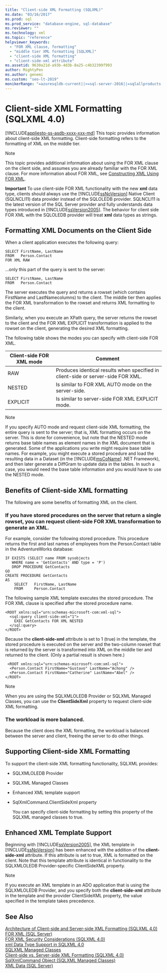 ```yaml
---
title: "Client-side XML Formatting (SQLXML)"
ms.date: "03/16/2017"
ms.prod: sql
ms.prod_service: "database-engine, sql-database"
ms.reviewer: ""
ms.technology: xml
ms.topic: "reference"
helpviewer_keywords: 
  - "FOR XML clause, formatting"
  - "middle tier XML formatting [SQLXML]"
  - "client-side XML formatting"
  - "client-side-xml attribute"
ms.assetid: 9630a21d-a93b-4d3b-8a25-c4b32399f993
author: MightyPen
ms.author: genemi
ms.custom: "seo-lt-2019"
monikerRange: "=azuresqldb-current||>=sql-server-2016||=sqlallproducts-allversions||>=sql-server-linux-2017||=azuresqldb-mi-current"
---
```

# Client-side XML Formatting (SQLXML 4.0)
[!INCLUDE[appliesto-ss-asdb-xxxx-xxx-md](../../../includes/appliesto-ss-asdb-xxxx-xxx-md.md)]
  This topic provides information about client-side XML formatting. Client-side formatting refers to the formatting of XML on the middle tier.  
  
> [!NOTE]  
>  This topic provides additional information about using the FOR XML clause on the client side, and assumes you are already familiar with the FOR XML clause. For more information about FOR XML, see [Constructing XML Using FOR XML](../../../relational-databases/xml/for-xml-sql-server.md).  
  
 **Important** To use client-side FOR XML functionality with the new **xml** data type, clients should always use the [!INCLUDE[ssNoVersion](../../../includes/ssnoversion-md.md)] Native Client (SQLNCLI11) data provider instead of the SQLOLEDB provider. SQLNCLI11 is the latest version of the SQL Server provider and fully understands data types introduced in [!INCLUDE[ssVersion2005](../../../includes/ssversion2005-md.md)]. The behavior for client side FOR XML with the SQLOLEDB provider will treat **xml** data types as strings.  
  
## Formatting XML Documents on the Client Side  
 When a client application executes the following query:  
  
```  
SELECT FirstName, LastName  
FROM   Person.Contact  
FOR XML RAW  
```  
  
 ...only this part of the query is sent to the server:  
  
```  
SELECT FirstName, LastName  
FROM   Person.Contact  
```  
  
 The server executes the query and returns a rowset (which contains FirstName and LastNamecolumns) to the client. The middle tier then applies the FOR XML transformation to the rowset and returns XML formatting to the client.  
  
 Similarly, when you execute an XPath query, the server returns the rowset to the client and the FOR XML EXPLICIT transformation is applied to the rowset on the client, generating the desired XML formatting.  
  
 The following table shows the modes you can specify with client-side FOR XML.  
  
|Client-side FOR XML mode|Comment|  
|-------------------------------|-------------|  
|RAW|Produces identical results when specified in client-side or server-side FOR XML.|  
|NESTED|Is similar to FOR XML AUTO mode on the server-side.|  
|EXPLICIT|Is similar to server-side FOR XML EXPLICIT mode.|  
  
> [!NOTE]  
>  If you specify AUTO mode and request client-side XML formatting, the entire query is sent to the server; that is, XML formatting occurs on the server. This is done for convenience, but note that the NESTED mode returns base table names as element names in the XML document that is generated. Some of the applications you write might require base table names. For example, you might execute a stored procedure and load the resulting data in a Dataset (in the [!INCLUDE[msCoName](../../../includes/msconame-md.md)] .NET Framework), and then later generate a DiffGram to update data in the tables. In such a case, you would need the base table information and you would have to use the NESTED mode.  
  
## Benefits of Client-side XML formatting  
 The following are some benefits of formatting XML on the client.  
  
### If you have stored procedures on the server that return a single rowset, you can request client-side FOR XML transformation to generate an XML.  
 For example, consider the following stored procedure. This procedure returns the first and last names of employees from the Person.Contact table in the AdventureWorks database:  
  
```  
IF EXISTS (SELECT name FROM sysobjects  
   WHERE name = 'GetContacts' AND type = 'P')  
   DROP PROCEDURE GetContacts  
GO  
CREATE PROCEDURE GetContacts  
AS  
    SELECT   FirstName, LastName  
    FROM     Person.Contact  
```  
  
 The following sample XML template executes the stored procedure. The FOR XML clause is specified after the stored procedure name.  
  
```  
<ROOT xmlns:sql="urn:schemas-microsoft-com:xml-sql">  
  <sql:query client-side-xml="1">  
    EXEC GetContacts FOR XML NESTED  
  </sql:query>  
</ROOT>  
```  
  
 Because the **client-side-xml** attribute is set to 1 (true) in the template, the stored procedure is executed on the server and the two-column rowset that is returned by the server is transformed into XML on the middle tier and returned to the client. (Only a partial result is shown here.)  
  
```  
 <ROOT xmlns:sql="urn:schemas-microsoft-com:xml-sql">  
  <Person.Contact FirstName="Gustavo" LastName="Achong" />   
  <Person.Contact FirstName="Catherine" LastName="Abel" />  
</ROOT>  
```  
  
> [!NOTE]  
>  When you are using the SQLXMLOLEDB Provider or SQLXML Managed Classes, you can use the **ClientSideXml** property to request client-side XML formatting.  
  
### The workload is more balanced.  
 Because the client does the XML formatting, the workload is balanced between the server and client, freeing the server to do other things.  
  
## Supporting Client-side XML Formatting  
 To support the client-side XML formatting functionality, SQLXML provides:  
  
-   SQLXMLOLEDB Provider  
  
-   SQLXML Managed Classes  
  
-   Enhanced XML template support  
  
-   SqlXmlCommand.ClientSideXml property  
  
     You can specify client-side formatting by setting this property of the SQLXML managed classes to true.  
  
## Enhanced XML Template Support  
 Beginning with [!INCLUDE[ssVersion2005](../../../includes/ssversion2005-md.md)], the XML template in [!INCLUDE[ssNoVersion](../../../includes/ssnoversion-md.md)] has been enhanced with the addition of the **client-side-xml** attribute. If this attribute is set to true, XML is formatted on the client. Note that this template attribute is identical in functionality to the SQLXMLOLEDB Provider-specific ClientSideXML property.  
  
> [!NOTE]  
>  If you execute an XML template in an ADO application that is using the SQLXMLOLEDB Provider, and you specify both the **client-side-xml** attribute in the template and the provider ClientSideXML property, the value specified in the template takes precedence.  
  
## See Also  
 [Architecture of Client-side and Server-side XML Formatting &#40;SQLXML 4.0&#41;](../../../relational-databases/sqlxml/formatting/architecture-of-client-side-and-server-side-xml-formatting-sqlxml-4-0.md)   
 [FOR XML &#40;SQL Server&#41;](../../../relational-databases/xml/for-xml-sql-server.md)   
 [FOR XML Security Considerations &#40;SQLXML 4.0&#41;](../../../relational-databases/sqlxml-annotated-xsd-schemas-xpath-queries/security/for-xml-security-considerations-sqlxml-4-0.md)   
 [xml Data Type Support in SQLXML 4.0](../../../relational-databases/sqlxml/xml-data-type-support-in-sqlxml-4-0.md)   
 [SQLXML Managed Classes](../../../relational-databases/sqlxml-annotated-xsd-schemas-xpath-queries/net-framework-classes/sqlxml-4-0-net-framework-support-managed-classes.md)   
 [Client-side vs. Server-side XML Formatting &#40;SQLXML 4.0&#41;](../../../relational-databases/sqlxml/formatting/client-side-vs-server-side-xml-formatting-sqlxml-4-0.md)   
 [SqlXmlCommand Object &#40;SQLXML Managed Classes&#41;](../../../relational-databases/sqlxml-annotated-xsd-schemas-xpath-queries/net-framework-classes/sqlxml-managed-classes-sqlxmlcommand-object.md)   
 [XML Data &#40;SQL Server&#41;](../../../relational-databases/xml/xml-data-sql-server.md)  
  
  
